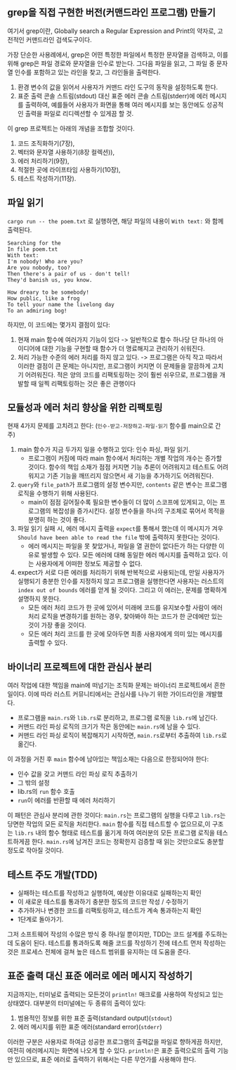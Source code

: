 ## grep을 직접 구현한 버전(커맨드라인 프로그램) 만들기

여기서 grep이란, Globally search a Regular Expression and Print의 약자로, 고전적인 커맨드라인 검색도구이다.

가장 단순한 사용례에서, grep은 어떤 특정한 파일에서 특정한 문자열을 검색하고,
이를 위해 grep은 파일 경로와 문자열을 인수로 받는다.
그다음 파일을 읽고, 그 파일 중 문자열 인수를 포함하고 있는 라인을 찾고, 그 라인들을 출력한다.

1. 환경 변수의 값을 읽어서 사용자가 커맨드 라인 도구의 동작을 설정하도록 한다.
2. 표준 출력 콘솔 스트림(stdout) 대신 표준 에러 콘솔 스트림(stderr)에 에러 메시지를 출력하여,
   예를들어 사용자가 화면을 통해 여러 메시지를 보는 동안에도 성공적인 출력을 파일로 리디렉션할 수 있게끔 할 것.

이 grep 프로젝트는 아래의 개념을 조합할 것이다.

1. 코드 조직화하기(7장),
2. 벡터와 문자열 사용하기(8장 컬렉션)),
3. 에러 처리하기(9장),
4. 적절한 곳에 라이프타임 사용하기(10장),
5. 테스트 작성하기(11장).

## 파일 읽기

`cargo run -- the poem.txt` 로 실행하면, 해당 파일의 내용이 `With text:` 와 함께 출력된다.

```text
Searching for the
In file poem.txt
With text:
I'm nobody! Who are you?
Are you nobody, too?
Then there's a pair of us - don't tell!
They'd banish us, you know.

How dreary to be somebody!
How public, like a frog
To tell your name the livelong day
To an admiring bog!
```

하지만, 이 코드에는 몇가지 결점이 있다:

1.  현재 main 함수에 여러가지 기능이 있다 -> 일반적으로 함수 하나당 단 하나의 아이디어에 대한 기능을 구현할 때 함수가 더 명료해지고 관리하기 쉬워진다.
2.  처리 가능한 수준의 에러 처리를 하지 않고 있다. -> 프로그램은 아직 작고 따라서 이러한 결점이 큰 문제는 아니지만, 프로그램이 커지면 이 문제들을 깔끔하게 고치기 어려워진다.
    적은 양의 코드를 리팩토링하는 것이 훨씬 쉬우므로, 프로그램을 개발할 때 일찍 리팩토링하는 것은 좋은 관행이다

## 모듈성과 에러 처리 향상을 위한 리팩토링

현재 4가지 문제를 고치려고 한다:
(`인수-받고-저장하고-파일-읽기` 함수를 main으로 간주)

1. main 함수가 지금 두가지 일을 수행하고 있다: 인수 파싱, 파일 읽기.
   - 프로그램이 커짐에 따라 main 함수에서 처리하는 개별 작업의 개수는 증가할 것이다.
     함수의 책임 소재가 점점 커지면 기능 추론이 어려워지고 테스트도 어려워지고 기존 기능을 깨뜨리지 않으면서 새 기능을 추가하기도 어려워진다.
2. `query`와 `file_path`가 프로그램의 설정 변수지만, `contents` 같은 변수는 프로그램 로직을 수행하기 위해 사용된다.
   - main이 점점 길어질수록 필요한 변수들이 더 많이 스코프에 있게되고, 이는 프로그램의 복잡성을 증가시킨다. 설정 변수들을 하나의 구조체로 묶어서 목적을 분명히 하는 것이 좋다.
3. 파일 읽기 실패 시, 에러 메시지 출력을 `expect`를 통해서 했는데 이 메시지가 겨우 `Should have been able to read the file` 밖에 출력하지 못한다는 것이다.
   - 에러 메시지는 파일을 못 찾았거나, 파일을 열 권한이 없다든가 하는 다양한 이유로 발생할 수 있다. 모든 에러에 대해 동일한 에러 메시지를 출력하고 있다. 이는 사용자에게 어떠한 정보도 제공할 수 없다.
4. expect가 서로 다른 에러를 처리하기 위해 반복적으로 사용되는데, 만일 사용자가 실행되기 충분한 인수를 지정하지 않고 프로그램을 실행한다면 사용자는 러스트의 `index out of bounds` 에러를 얻게 될 것이다. 그리고 이 에러는, 문제를 명확하게 설명하지 못한다.
   - 모든 에러 처리 코드가 한 곳에 있어서 미래에 코드를 유지보수할 사람이 에러 처리 로직을 변경하기를 원하는 경우, 찾아봐야 하는 코드가 한 군데에만 있는 것이 가장 좋을 것이다.
   - 모든 에러 처리 코드를 한 곳에 모아두면 최종 사용자에게 의미 있는 메시지를 출력할 수 있다.

## 바이너리 프로젝트에 대한 관심사 분리

여러 작업에 대한 책임을 main에 떠넘기는 조직화 문제는 바이너리 프로젝트에서 흔한 일이다.
이에 따라 러스트 커뮤니티에서는 관심사를 나누기 위한 가이드라인을 개발했다.

- 프로그램을 `main.rs`와 `lib.rs`로 분리하고, 프로그램 로직을 `lib.rs`에 남긴다.
- 커맨드 라인 파싱 로직의 크기가 작은 동안에는 `main.rs`에 남을 수 있다.
- 커맨드 라인 파싱 로직이 복잡해지기 시작하면, `main.rs`로부터 추출하여 `lib.rs`로 옮긴다.

이 과정을 거친 후 `main` 함수에 남아있는 책임소재는 다음으로 한정되어야 한다:

- 인수 값을 갖고 커맨드 라인 파싱 로직 추출하기
- 그 밖의 설정
- lib.rs의 `run` 함수 호출
- `run`이 에러를 반환할 때 에러 처리하기

이 패턴은 관심사 분리에 관한 것이다: `main.rs`는 프로그램의 실행을 다루고 `lib.rs`는 당면한 작업의 모든 로직을 처리한다.
`main` 함수를 직접 테스트할 수 없으므로,이 구조는 `lib.rs` 내의 함수 형태로 테스트를 옮기게 하여 여러분의 모든 프로그램 로직을 테스트하게끔 한다. `main.rs`에 남겨진 코드는 정확한지 검증할 때 읽는 것만으로도 충분할 정도로 작아질 것이다.

## 테스트 주도 개발(TDD)

- 실패하는 테스트를 작성하고 실행하여, 예상한 이유대로 실패하는지 확인
- 이 새로운 테스트를 통과하기 충분한 정도의 코드만 작성 / 수정하기
- 추가하거나 변경한 코드를 리팩토링하고, 테스트가 계속 통과하는지 확인
- 1단계로 돌아가기.

그저 소프트웨어 작성의 수많은 방식 중 하나일 뿐이지만, TDD는 코드 설계를 주도하는데 도움이 된다. 테스트를 통과하도록 해줄 코드를 작성하기 전에 테스트 먼저 작성하는 것은 프로세스 전체에 걸쳐 높은 테스트 범위를 유지하는 데 도움을 준다.

## 표준 출력 대신 표준 에러로 에러 메시지 작성하기

지금까지는, 터미널로 출력되는 모든것이 `println!` 매크로를 사용하여 작성되고 있는 상태였다. 대부분의 터미널에는 두 종류의 출력이 있다:

1. 범용적인 정보를 위한 표준 출력(standard output)(`stdout`)
2. 에러 메시지를 위한 표준 에러(standard error)(`stderr`)

이러한 구분은 사용자로 하여금 성공한 프로그램의 출력값을 파일로 향하게끔 하지만, 여전히 에러메시지는 화면에 나오게 할 수 있다.
`println!`은 표준 출력으로의 출력 기능만 있으므로, 표준 에러로 출력하기 위해서는 다른 무언가를 사용해야 한다.
